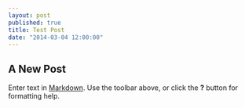 ```yaml
---
layout: post
published: true
title: Test Post
date: "2014-03-04 12:00:00"
---
```


## A New Post

Enter text in [Markdown](http://daringfireball.net/projects/markdown/). Use the toolbar above, or click the **?** button for formatting help.